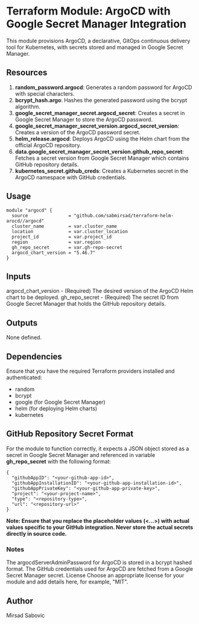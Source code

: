 # Terraform Module: ArgoCD with Google Secret Manager Integration

This module provisions ArgoCD, a declarative, GitOps continuous delivery tool for Kubernetes, with secrets stored and managed in Google Secret Manager.

## Resources

1. **random_password.argocd**: Generates a random password for ArgoCD with special characters.
2. **bcrypt_hash.argo**: Hashes the generated password using the bcrypt algorithm.
3. **google_secret_manager_secret.argocd_secret**: Creates a secret in Google Secret Manager to store the ArgoCD password.
4. **google_secret_manager_secret_version.argocd_secret_version**: Creates a version of the ArgoCD password secret.
5. **helm_release.argocd**: Deploys ArgoCD using the Helm chart from the official ArgoCD repository.
6. **data.google_secret_manager_secret_version.github_repo_secret**: Fetches a secret version from Google Secret Manager which contains GitHub repository details.
7. **kubernetes_secret.github_creds**: Creates a Kubernetes secret in the ArgoCD namespace with GitHub credentials.

## Usage

```hcl
module "argocd" {
  source               = "github.com/sabmirsad/terraform-helm-arocd//argocd"
  cluster_name         = var.cluster_name
  location             = var.cluster_location
  project_id           = var.project_id
  region               = var.region
  gh_repo_secret       = var.gh-repo-secret
  argocd_chart_version = "5.46.7"
}
```
## Inputs
argocd_chart_version - (Required) The desired version of the ArgoCD Helm chart to be deployed.
gh_repo_secret - (Required) The secret ID from Google Secret Manager that holds the GitHub repository details.
## Outputs
None defined.

## Dependencies
Ensure that you have the required Terraform providers installed and authenticated:

- random
- bcrypt
- google (for Google Secret Manager)
- helm (for deploying Helm charts)
- kubernetes
## GitHub Repository Secret Format
For the module to function correctly, it expects a JSON object stored as a secret in Google Secret Manager and referenced in variable **gh_repo_secret** with the following format:

```
{
  "githubAppID": "<your-github-app-id>",
  "githubAppInstallationID": "<your-github-app-installation-id>",
  "githubAppPrivateKey": "<your-github-app-private-key>",
  "project": "<your-project-name>",
  "type": "<repository-type>",
  "url": "<repository-url>"
}
```
**Note: Ensure that you replace the placeholder values (<...>) with actual values specific to your GitHub integration. Never store the actual secrets directly in source code.**

### Notes
The argocdServerAdminPassword for ArgoCD is stored in a bcrypt hashed format.
The GitHub credentials used for ArgoCD are fetched from a Google Secret Manager secret.
License
Choose an appropriate license for your module and add details here, for example, "MIT".

## Author
Mirsad Sabovic

